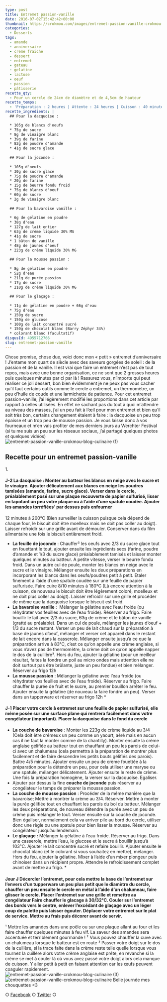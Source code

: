 ```yaml
---
type: post
title: Entremet passion-vanille
date: 2016-07-02T15:42:42+00:00
thumbnail: https://crokmou.com/images/entremet-passion-vanille-crokmou-blog-culinaire-2.jpg
categories:
  - Desserts
tags:
  - amande
  - anniversaire
  - creme fraiche
  - dessert
  - entremet
  - gateau
  - gelatine
  - lactose
  - oeuf
  - passion
  - pâtisserie
recette_qty:
  - Pour un cercle de 24cm de diamètre et de 4,5cm de hauteur
recette_temps:
  - 'Préparation : 2 heures | Attente : 24 heures | Cuisson : 40 minutes'
recette_ingredients: |
  ## Pour la dacquoise :

  * 105g de blancs d'oeufs
  * 75g de sucre
  * 8g de vinaigre blanc 
  * 39g de farine 
  * 82g de poudre d'amande 
  * 41g de sucre glace
   
  ## Pour la joconde :
     
  * 105g d'oeufs 
  * 30g de sucre glace 
  * 75g de poudre d'amande 
  * 20g de farine 
  * 15g de beurre fondu froid 
  * 75g de blancs d'oeuf 
  * 60g de sucre 
  * 2g de vinaigre blanc
   
  ## Pour la bavaroise vanille :
     
  * 6g de gélatine en poudre 
  * 38g d'eau 
  * 127g de lait entier 
  * 63g de crème liquide 30% MG 
  * 41g de sucre 
  * 1 bâton de vanille 
  * 48g de jaunes d'oeuf 
  * 223g de crème liquide 30% MG
   
  ## Pour la mousse passion :
     
  * 8g de gélatine en poudre 
  * 52g d'eau 
  * 211g de purée passion
  * 17g de sucre
  * 210g de crème liquide 30% MG
  
  ## Pour le glaçage :
   
  * 11g de gélatine en poudre + 66g d'eau
  * 75g d'eau
  * 150g de sucre
  * 150g de glucose
  * 100g de lait concentré sucré
  * 150g de chocolat blanc (Barry Zéphyr 34%)
  * colorant blanc (facultatif)
disqusId: 4955712766
slug: entremet-passion-vanille
---
```


Chose promise, chose due, voici donc mon « petit » entremet d’anniversaire ! J’entame mon quart de siècle avec des saveurs gorgées de soleil : de la passion et de la vanille. Il est vrai que faire un entremet n’est pas de tout repos, mais avec une bonne organisation, ce ne sont que 2 grosses heures puis quelques minutes par ci par là ! Rassurez vous, n’importe qui peut réaliser ce joli dessert, bon bien évidemment je ne peux pas vous cacher qu’il faut certains outils comme le cercle a entremet, un thermomètre, un peu d’huile de coude et une larmichette de patience. Pour cet entremet passion-vanille, j’ai légèrement modifié les proportions dans cet article par rapport à celles utilisées. En effet ne sachant pas du tout à quoi m’attendre au niveau des masses, j’ai un peu fait à l’œil pour mon entremet et bien qu’il soit très bon, certains changement étaient à faire : la dacquoise un peu trop épaisse et un trop peu de mousse passion. Je vous laisse donc à vos fourneaux et m’en vais profiter de mes derniers jours au Werchter Festival (si tu me suis un peu sur les réseaux sociaux, j’ai partagé quelques photos et quelques vidéos)   ![entremet-passion-vanille-crokmou-blog-culinaire (1)](https://crokmou.com/images/entremet-passion-vanille-crokmou-blog-culinaire-1_xhfnpr.jpg)

## **Recette pour un entremet passion-vanille**

1\.

#### J-2 **La dacquoise** : Monter au batteur les blancs en neige avec le sucre et le vinaigre. Ajouter délicatement aux blancs en neige les poudres tamisées (amande, farine, sucre glace). Verser dans le cercle, préalablement posé sur une plaque recouverte de papier sulfurisé, lisser en tapotant un peu votre plaque ou à l’aide d’une spatule coudée. Ajouter les amandes torréfiées¹ par dessus puis enfourner

12 minutes à 200°C (Bien surveiller la cuisson puisque cela dépend de chaque four, le biscuit doit être moelleux mais ne doit pas coller au doigt). Laisser refroidir sur une grille avant de démouler. Conserver dans du film alimentaire une fois le biscuit entièrement froid.
* **La feuille de joconde** : Chauffer² les oeufs avec 2/3 du sucre glace tout en fouettant le tout, ajouter ensuite les ingrédients secs (farine, poudre d’amande et 1/3 du sucre glace) préalablement tamisés et laisser monter quelques minutes au batteur. A petite vitesse, verser le beurre fondu froid. Dans un autre cul de poule, monter les blancs en neige avec le sucre et le vinaigre. Mélanger ensuite les deux préparations en incorporant les blancs dans les oeufs/poudres petit à petit. Etaler finement à l’aide d’une spatule coudée sur une feuille de papier sulfurisée. Faire cuire 8/10 minutes à 180°C (Là encore attention à la cuisson, de nouveau le biscuit doit être légèrement coloré, moelleux et ne doit plus coller au doigt). Laisser refroidir sur une grille et procéder de même que la dacquoise lorsque le biscuit est froid.
* **La bavaroise vanille** :  Mélanger la gélatine avec l’eau froide (ou réhydrater vos feuilles avec de l’eau froide). Réserver au frigo. Faire bouillir le lait avec 2/3 du sucre, 63g de crème et le bâton de vanille (gratté au préalable). Dans un cul de poule, mélanger les jaunes d’oeuf + 1/3 du sucre restant. Verser un peu de lait chaud sur la préparation à base de jaunes d’oeuf, mélanger et verser cet appareil dans le restant de lait encore dans la casserole. Mélanger ensuite jusqu’à ce que la préparation arrive à 83°C, c’est ce qu’on appelle une crème anglaise, si vous n’avez pas de thermomètre, la crème doit ce qu’on appelle napper le dos de la cuillère³. Hors du feu, ajouter la gélatine (pour un meilleur résultat, faites la fondre un poil au micro ondes mais attention elle ne doit surtout pas être brûlante, juste un peu fondue) et bien mélanger. Réserver au frigo 12h
* **La mousse passion** : Mélanger la gélatine avec l’eau froide (ou réhydrater vos feuilles avec de l’eau froide). Réserver au frigo. Faire chauffer la purée de fruit et le sucre, au premier bouillon arrêter le feu. Ajouter ensuite la gélatine (de nouveau la faire fondre un peu). Verser dans un tupperware et réserver au frigo 12h *

#### J-1 Placer votre cercle à entremet sur une feuille de papier sulfurisé, elle même posée sur une surface plane qui rentrera facilement dans votre congélateur (important). Placer la dacquoise dans le fond du cercle
* **La couche de bavaroise** : Monter les 223g de crème liquide au 3/4 (Cela doit être crémeux un peu comme un yaourt, aéré mais en aucun cas il ne faut la monter comme de la chantilly). Monter ensuite la crème anglaise gélifiée au batteur tout en chauffant un peu les parois de celui-ci avec un chalumeau (cela permettra à la préparation de montrer plus facilement et de faire descendre les petits bouts gélifiés des parois). Battre 4/5 minutes. Ajouter ensuite un peu de crème fouettée à la préparation pour la détendre un peu, pour cela utiliser une maryse ou une spatule, mélanger délicatement. Ajouter ensuite le reste de crème. Une fois la préparation homogène, la verser sur la dacquoise. Egaliser.
* Ajouter par dessus la fine **couche de joconde** puis réserver au congélateur le temps de préparer la mousse passion.
* **La couche de mousse passion** : Procéder de la même manière que la bavaroise; Mettre à montrer la crème au 3/4\. Réserver. Mettre à monter la purée gélifiée tout en chauffant les parois du bol du batteur. Mélanger les deux préparations, de nouveau détendre la purée avec un peu de crème puis mélanger le tout. Verser ensuite sur la couche de joconde. Bien égaliser, normalement cela va arriver pile au bord du cercle, utiliser donc une règle ou une spatule pour bien lisser la mousse. Réserver au congélateur jusqu’au lendemain.
* **Le glaçage :** Mélanger la gélatine à l’eau froide. Réserver au frigo. Dans une casserole, mettre l’eau, le glucose et le sucre à bouillir jusqu’à 103°C. Ajouter le lait concentré sucré et refaire bouillir. Ajouter ensuite le chocolat blanc (et le colorant si vous souhaitez en mettre), mélanger. Hors du feu, ajouter la gélatine. Mixer à l’aide d’un mixer plongeur puis chinoiser dans un récipient propre. Attendre le refroidissement complet avant de mettre au frigo. *

#### Jour J Décercler l’entremet, pour cela mettre la base de l’entremet sur l’envers d’un tupperware un peu plus petit que le diamètre du cercle, chauffer un peu ensuite le cercle en métal à l’aide d’un chalumeau, faire glisser le cercle. Placer l’entremet sur une grille et remettre au congélateur Faire chauffer le glacage à 30/32°C. Couler sur l’entremet des bords vers le centre, enlever l’excédant de glaçage avec un léger coup de palette puis laisser égouter. Déplacer votre entremet sur le plat de service. Mettre au frais puis décorer avant de servir.

¹ Mettre les amandes dans une poêle ou sur une plaque allant au four et les faire chauffer quelques minutes à feu vif. La saveur des amandes sera accentuée et terriblement gourmande ! ² Vous pouvez chauffer la cuve avec un chalumeau lorsque le batteur est en route ³ Passer votre doigt sur le dos de la cuillère, si la trace faite dans la crème reste telle quelle lorsque vous tournez la cuillère alors votre crème anglaise est prête, en revanche si la crème se met à couler là où vous avez passé votre doigt alors cela manque de cuisson. Y aller petit à petit en faisant attention car les œufs peuvent coaguler rapidement.     ![entremet-passion-vanille-crokmou-blog-culinaire (3)](https://crokmou.com/images/entremet-passion-vanille-crokmou-blog-culinaire-3_u7jysz.jpg)![entremet-passion-vanille-crokmou-blog-culinaire](https://crokmou.com/images/entremet-passion-vanille-crokmou-blog-culinaire_zlqogs.jpg) Belle journée mes chouquettes <3

○ [Facebook](https://www.facebook.com/crokmou.blog) ○ [Twitter](https://twitter.com/Crokmou) ○